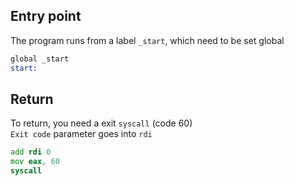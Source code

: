 ## Entry point

The program runs from a label `_start`, which need to be set global

```asm
global _start
start:
```

## Return

To return, you need a exit `syscall` (code 60)  
`Exit code` parameter goes into `rdi`

```asm
add rdi 0
mov eax, 60
syscall
```
